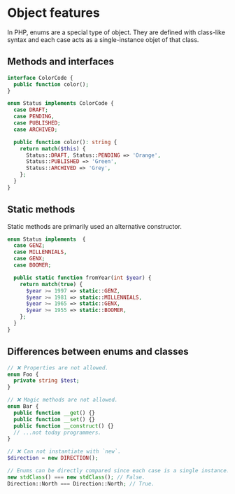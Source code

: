# Object features

In PHP, enums are a special type of object. They are defined with class-like syntax and each case acts as a single-instance objet of that class.

## Methods and interfaces

```php
interface ColorCode {
  public function color();
}

enum Status implements ColorCode {
  case DRAFT;
  case PENDING,
  case PUBLISHED;
  case ARCHIVED;

  public function color(): string {
    return match($this) {
      Status::DRAFT, Status::PENDING => 'Orange',
      Status::PUBLISHED => 'Green',
      Status::ARCHIVED => 'Grey',
    };
  }
}
```

## Static methods

Static methods are primarily used an alternative constructor.

```php
enum Status implements  {
  case GENZ;
  case MILLENNIALS,
  case GENX;
  case BOOMER;

  public static function fromYear(int $year) {
    return match(true) {
      $year >= 1997 => static::GENZ,
      $year >= 1981 => static::MILLENNIALS,
      $year >= 1965 => static::GENX,
      $year >= 1955 => static::BOOMER,
    };
  }
}
```

## Differences between enums and classes

```php
// ❌ Properties are not allowed.
enum Foo {
  private string $test;
}

// ❌ Magic methods are not allowed.
enum Bar {
  public function __get() {}
  public function __set() {}
  public function __construct() {}
  // ...not today programmers.
}

// ❌ Can not instantiate with `new`.
$direction = new DIRECTION();

// Enums can be directly compared since each case is a single instance.
new stdClass() === new stdClass(); // False.
Direction::North === Direction::North; // True.
```
